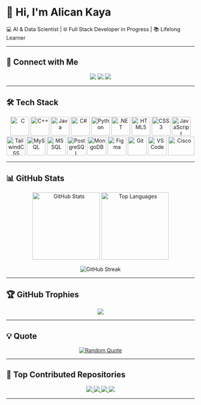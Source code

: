 # 👋 Hi, I'm Alican Kaya  

💻 AI & Data Scientist | 🌐 Full Stack Developer in Progress | 📚 Lifelong Learner  

---

## 🔗 Connect with Me  

<p align="center">
  <a href="https://alican-kaya.com/"><img src="https://img.shields.io/badge/ alican--kaya.com-red?style=for-the-badge&logo=googlechrome&logoColor=white" /></a>
  <a href="https://www.linkedin.com/"><img src="https://img.shields.io/badge/LinkedIn-blue?style=for-the-badge&logo=linkedin&logoColor=white" /></a>
  <a href="https://medium.com/"><img src="https://img.shields.io/badge/Medium-black?style=for-the-badge&logo=medium&logoColor=white" /></a>
</p>

---

## 🛠 Tech Stack  

<p align="center">
  <img src="https://cdn.jsdelivr.net/gh/devicons/devicon/icons/c/c-original.svg" width="50" height="50" title="C"/>
  <img src="https://cdn.jsdelivr.net/gh/devicons/devicon/icons/cplusplus/cplusplus-original.svg" width="50" height="50" title="C++"/>
  <img src="https://cdn.jsdelivr.net/gh/devicons/devicon/icons/java/java-original.svg" width="50" height="50" title="Java"/>
  <img src="https://cdn.jsdelivr.net/gh/devicons/devicon/icons/csharp/csharp-original.svg" width="50" height="50" title="C#"/>
  <img src="https://cdn.jsdelivr.net/gh/devicons/devicon/icons/python/python-original.svg" width="50" height="50" title="Python"/>
  <img src="https://cdn.jsdelivr.net/gh/devicons/devicon/icons/dot-net/dot-net-original.svg" width="50" height="50" title=".NET"/>
  <img src="https://cdn.jsdelivr.net/gh/devicons/devicon/icons/html5/html5-original.svg" width="50" height="50" title="HTML5"/>
  <img src="https://cdn.jsdelivr.net/gh/devicons/devicon/icons/css3/css3-original.svg" width="50" height="50" title="CSS3"/>
  <img src="https://cdn.jsdelivr.net/gh/devicons/devicon/icons/javascript/javascript-original.svg" width="50" height="50" title="JavaScript"/>
  <img src="https://upload.wikimedia.org/wikipedia/commons/d/d5/Tailwind_CSS_Logo.svg" width="50" height="50" title="TailwindCSS"/>
  <img src="https://cdn.jsdelivr.net/gh/devicons/devicon/icons/mysql/mysql-original.svg" width="50" height="50" title="MySQL"/>
  <img src="https://cdn.jsdelivr.net/gh/devicons/devicon/icons/microsoftsqlserver/microsoftsqlserver-plain.svg" width="50" height="50" title="MSSQL"/>
  <img src="https://cdn.jsdelivr.net/gh/devicons/devicon/icons/postgresql/postgresql-original.svg" width="50" height="50" title="PostgreSQL"/>
  <img src="https://cdn.jsdelivr.net/gh/devicons/devicon/icons/mongodb/mongodb-original.svg" width="50" height="50" title="MongoDB"/>
  <img src="https://cdn.jsdelivr.net/gh/devicons/devicon/icons/figma/figma-original.svg" width="50" height="50" title="Figma"/>
  <img src="https://cdn.jsdelivr.net/gh/devicons/devicon/icons/git/git-original.svg" width="50" height="50" title="Git"/>
  <img src="https://cdn.jsdelivr.net/gh/devicons/devicon/icons/vscode/vscode-original.svg" width="50" height="50" title="VS Code"/>
  <img src="https://upload.wikimedia.org/wikipedia/commons/6/64/Cisco_logo.svg" width="70" height="50" title="Cisco"/>
</p>

---

## 📊 GitHub Stats  

<p align="center">
  <img src="https://github-readme-stats.vercel.app/api?username=alicankaya192&show_icons=true&theme=tokyonight" alt="GitHub Stats" height="180"/>
  <img src="https://github-readme-stats.vercel.app/api/top-langs/?username=alicankaya192&layout=compact&theme=tokyonight" alt="Top Languages" height="180"/>
</p>

<p align="center">
  <img src="https://streak-stats.demolab.com?user=alicankaya192&theme=tokyonight&hide_border=true" alt="GitHub Streak"/>
</p>

---

## 🏆 GitHub Trophies  

<p align="center">
  <img src="https://github-profile-trophy.vercel.app/?username=alicankaya192&theme=tokyonight&no-frame=true&margin-w=15" />
</p>

---

## 💡 Quote  

<p align="center">
  <a href="https://github.com/piyushsuthar/github-readme-quotes">
    <img src="https://quotes-github-readme.vercel.app/api?type=horizontal&theme=tokyonight" alt="Random Quote"/>
  </a>
</p>

---

## 📌 Top Contributed Repositories  

<p align="center">
  <a href="https://github.com/alicankaya192/CSharpNotes">
    <img src="https://github-readme-stats.vercel.app/api/pin/?username=alicankaya192&repo=CSharpNotes&theme=tokyonight" />
  </a>
  <a href="https://github.com/alicankaya192/Hotel-Booking-and-Management-Platform">
    <img src="https://github-readme-stats.vercel.app/api/pin/?username=alicankaya192&repo=Hotel-Booking-and-Management-Platform&theme=tokyonight" />
  </a>
  <a href="https://github.com/alicankaya192/App-Downloader">
    <img src="https://github-readme-stats.vercel.app/api/pin/?username=alicankaya192&repo=App-Downloader&theme=tokyonight" />
  </a>
  <a href="https://github.com/alicankaya192/MatricesCalculator">
    <img src="https://github-readme-stats.vercel.app/api/pin/?username=alicankaya192&repo=MatricesCalculator&theme=tokyonight" />
  </a>
</p>

---
